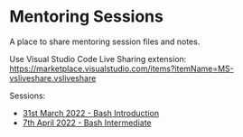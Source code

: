 # Mentoring Sessions
A place to share mentoring session files and notes.

Use Visual Studio Code Live Sharing extension:
https://marketplace.visualstudio.com/items?itemName=MS-vsliveshare.vsliveshare

Sessions:

- [31st March 2022 - Bash Introduction](310322-Bash_Introduction/introduction.md)
- [7th April 2022 - Bash Intermediate](070422-Bash_Intermediate/introduction.md)
